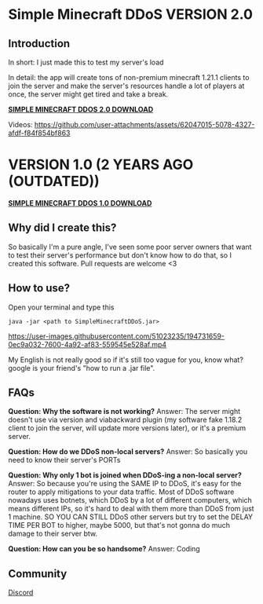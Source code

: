 # Simple Minecraft DDoS VERSION 2.0

## Introduction

In short: I just made this to test my server's load

In detail: the app will create tons of non-premium minecraft 1.21.1 clients to join the server and make the server's resources handle a lot of players at once, the server might get tired and take a break.

**[SIMPLE MINECRAFT DDOS 2.0 DOWNLOAD](https://github.com/CaoTrongThang/SimpleMinecraftDDoS/releases)**

Videos: 
https://github.com/user-attachments/assets/62047015-5078-4327-afdf-f84f854bf863


# VERSION 1.0 (2 YEARS AGO (OUTDATED))

**[SIMPLE MINECRAFT DDOS 1.0 DOWNLOAD](https://github.com/CaoTrongThang/SimpleMinecraftDDoS/releases)**

## Why did I create this?

So basically I'm a pure angle, I've seen some poor server owners that want to test their server's performance but don't know how to do that, so I created this software. Pull requests are welcome <3

## How to use?

Open your terminal and type this

```
java -jar <path to SimpleMinecraftDDoS.jar>
```

https://user-images.githubusercontent.com/51023235/194731659-0ec9a032-7600-4a92-af83-559545e528af.mp4

My English is not really good so if it's still too vague for you, know what? google is your friend's "how to run a .jar file".

## FAQs

**Question: Why the software is not working?**
Answer: The server might doesn't use via version and viabackward plugin (my software fake 1.18.2 client to join the server, will update more versions later), or it's a premium server.

**Question: How do we DDoS non-local servers?**
Answer: So basically you need to know their server's PORTs

**Question: Why only 1 bot is joined when DDoS-ing a non-local server?**
Answer: So because you're using the SAME IP to DDoS, it's easy for the router to apply mitigations to your data traffic. Most of DDoS software nowadays uses botnets, which DDoS by a lot of different computers, which means different IPs, so it's hard to deal with them more than DDoS from just 1 machine. SO YOU CAN STILL DDoS other servers but try to set the DELAY TIME PER BOT to higher, maybe 5000, but that's not gonna do much damage to their server btw.

**Question: How can you be so handsome?**
Answer: Coding

## Community

[Discord](https://discord.gg/Fg4cSDt)

